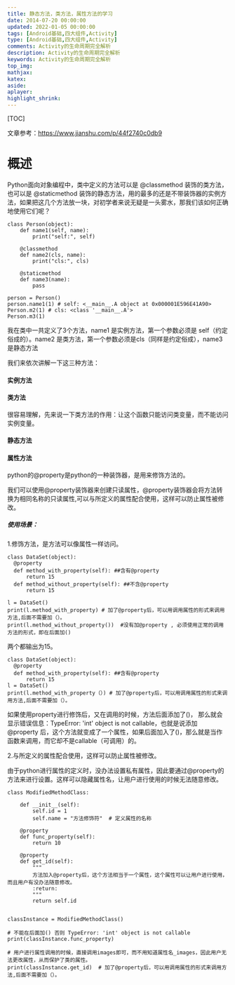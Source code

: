 ```yaml
---
title: 静态方法，类方法，属性方法的学习
date: 2014-07-20 00:00:00
updated: 2022-01-05 00:00:00
tags: [Android基础,四大组件,Activity]
type: [Android基础,四大组件,Activity]
comments: Activity的生命周期完全解析
description: Activity的生命周期完全解析
keywords: Activity的生命周期完全解析
top_img:
mathjax:
katex:
aside:
aplayer:
highlight_shrink:
---
```


[TOC]



文章参考：https://www.jianshu.com/p/44f2740c0db9

# 概述

Python面向对象编程中，类中定义的方法可以是 @classmethod 装饰的类方法，也可以是 @staticmethod 装饰的静态方法，用的最多的还是不带装饰器的实例方法，如果把这几个方法放一块，对初学者来说无疑是一头雾水，那我们该如何正确地使用它们呢？


```
class Person(object):
    def name1(self, name):
        print("self:", self)

    @classmethod
    def name2(cls, name):
        print("cls:", cls)

    @staticmethod
    def name3(name):
        pass

person = Person()
person.name1(1) # self: <__main__.A object at 0x000001E596E41A90>
Person.m2(1) # cls: <class '__main__.A'>
Person.m3(1)
```

我在类中一共定义了3个方法，name1 是实例方法，第一个参数必须是 self（约定俗成的）。name2 是类方法，第一个参数必须是cls（同样是约定俗成），name3 是静态方法

我们来依次讲解一下这三种方法：

#### 实例方法


#### 类方法
很容易理解，先来说一下类方法的作用：让这个函数只能访问类变量，而不能访问实例变量。



#### 静态方法



#### 属性方法
python的@property是python的一种装饰器，是用来修饰方法的。

我们可以使用@property装饰器来创建只读属性，@property装饰器会将方法转换为相同名称的只读属性,可以与所定义的属性配合使用，这样可以防止属性被修改。

##### 使用场景：

1.修饰方法，是方法可以像属性一样访问。

```
class DataSet(object):
  @property
  def method_with_property(self): ##含有@property
      return 15
  def method_without_property(self): ##不含@property
      return 15

l = DataSet()
print(l.method_with_property) # 加了@property后，可以用调用属性的形式来调用方法,后面不需要加（）。
print(l.method_without_property())  #没有加@property , 必须使用正常的调用方法的形式，即在后面加()
```
两个都输出为15。


```
class DataSet(object):
  @property
  def method_with_property(self): ##含有@property
      return 15
l = DataSet()
print(l.method_with_property（）) # 加了@property后，可以用调用属性的形式来调用方法,后面不需要加（）。
```
如果使用property进行修饰后，又在调用的时候，方法后面添加了()， 那么就会显示错误信息：TypeError: 'int' object is not callable，也就是说添加@property 后，这个方法就变成了一个属性，如果后面加入了()，那么就是当作函数来调用，而它却不是callable（可调用）的。



2.与所定义的属性配合使用，这样可以防止属性被修改。

 由于python进行属性的定义时，没办法设置私有属性，因此要通过@property的方法来进行设置。这样可以隐藏属性名，让用户进行使用的时候无法随意修改。


```
class ModifiedMethodClass:

    def __init__(self):
        self.id = 1
        self.name = "方法修饰符"  # 定义属性的名称

    @property
    def func_property(self):
        return 10

    @property
    def get_id(self):
        """
        方法加入@property后，这个方法相当于一个属性，这个属性可以让用户进行使用，而且用户有没办法随意修改。
        :return:
        """
        return self.id


classInstance = ModifiedMethodClass()

# 不能在后面加() 否则 TypeError: 'int' object is not callable
print(classInstance.func_property)

# 用户进行属性调用的时候，直接调用images即可，而不用知道属性名_images，因此用户无法更改属性，从而保护了类的属性。
print(classInstance.get_id)  # 加了@property后，可以用调用属性的形式来调用方法,后面不需要加（）。

```
